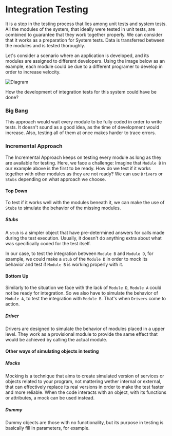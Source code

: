Integration Testing
===================

It is a step in the testing process that lies among unit tests and system tests. All the modules of the system, that ideally were tested in unit tests, are combined  to guarantee that they work together properly. We can consider that it works as a preparation for System tests. Data is transferred between the modules and is tested thoroughly.

Let's consider a scenario where an application is developed, and its modules are assigned to different developers. Using the image below as an example, each module could be due to a different programer to develop in order to increase velocity. 

![Diagram](../assets/system_diagram.jpeg)

How the development of integration tests for this system could have be done?

### Big Bang
This approach would wait every module to be fully coded in order to write tests. It doesn't sound as a good idea, as the time of development would increase. Also, testing all of them at once makes harder to trace errors.  


### Incremental Approach
The Incremental Approach keeps on testing every module as long as they are available for testing. Here, we face a challenge: Imagine that `Module B` in our example above is the first to be ready. How do we test if it works together with other modules as they are not ready? We can use `Drivers` or `Stubs` depending on what approach we choose. 

#### Top Down 
To test if it works well with the modules beneath it, we can make the use of `Stubs` to simulate the behavior of the missing modules. 

##### Stubs
A `stub` is a simpler object that have pre-determined answers for calls made during the test execution. Usually, it doesn't do anything extra about what was specifically coded for the test itself. 

In our case, to test the integration between `Module B` and `Module D`, for example, we could make a `stub` of the `Module D` in order to mock its behavior and test if `Module B` is working properly with it. 

#### Bottom Up
Similarly to the situation we face with the lack of `Module D`, `Module A` could not be ready for integration. So we also have to simulate the behavior of `Module A`, to test the integration with `Module B`. That's when `Drivers` come to action. 

##### Driver
Drivers are designed to simulate the behavior of modules placed in a upper level. They work as a provisional module to provide the same effect that would be achieved by calling the actual module.


#### Other ways of simulating objects in testing 

##### Mocks 
Mocking is a technique that aims to create simulated version of services or objects related to your program, not mattering wether internal or external, that can effectively replace its real versions in order to make the test faster and more reliable. When the code interacts with an object, with its functions or attributes, a mock can be used instead.



##### Dummy
Dummy objects are those with no functionality, but its purpose in testing is basically fill in parameters, for example. 

